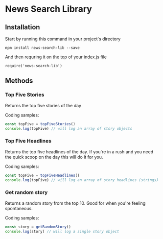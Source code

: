 # News Search Library

## Installation

Start by running this command in your project's directory
```
npm install news-search-lib --save
```
And then requring it on the top of your index.js file 
```
require('news-search-lib')
```

## Methods

### Top Five Stories

Returns the top five stories of the day

Coding samples:
```javascript
const topFive = topFiveStories()
console.log(topFive) // will log an array of story objects
```

### Top Five Headlines

Returns the top five headlines of the day. If you're in a rush and you need the quick scoop on the day this will do it for you.

Coding samples:
```javascript
const topFive = topFiveHeadlines()
console.log(topFive) // will log an array of story headlines (strings)
```

### Get random story

Returns a random story from the top 10. Good for when you're feeling spontaneous.

Coding samples:
```javascript
const story = getRandomStory()
console.log(story) // will log a single story object
```

